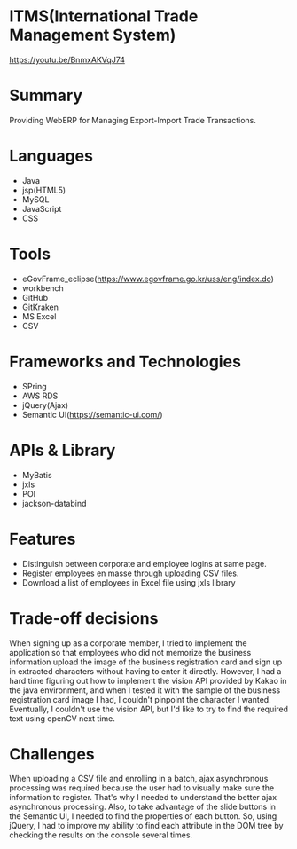 # ITMS(International Trade Management System)
https://youtu.be/BnmxAKVqJ74

# Summary
Providing WebERP for Managing Export-Import Trade Transactions.

# Languages
* Java
* jsp(HTML5)
* MySQL
* JavaScript
* CSS

# Tools
* eGovFrame_eclipse(https://www.egovframe.go.kr/uss/eng/index.do)
* workbench
* GitHub
* GitKraken
* MS Excel
* CSV

# Frameworks and Technologies
* SPring
* AWS RDS
* jQuery(Ajax)
* Semantic UI(https://semantic-ui.com/)

# APIs & Library
* MyBatis
* jxls
* POI
* jackson-databind

# Features
* Distinguish between corporate and employee logins at same page.
* Register employees en masse through uploading CSV files.
* Download a list of employees in Excel file using jxls library

# Trade-off decisions
When signing up as a corporate member, I tried to implement the application so that employees who did not memorize the business information upload the image of the business registration card and sign up in extracted characters without having to enter it directly.
However, I had a hard time figuring out how to implement the vision API provided by Kakao in the java environment, and when I tested it with the sample of the business registration card image I had, I couldn't pinpoint the character I wanted.
Eventually, I couldn't use the vision API, but I'd like to try to find the required text using openCV next time.

# Challenges
When uploading a CSV file and enrolling in a batch, ajax asynchronous processing was required because the user had to visually make sure the information to register. That's why I needed to understand the better ajax asynchronous processing.
Also, to take advantage of the slide buttons in the Semantic UI, I needed to find the properties of each button. So, using jQuery, I had to improve my ability to find each attribute in the DOM tree by checking the results on the console several times.
